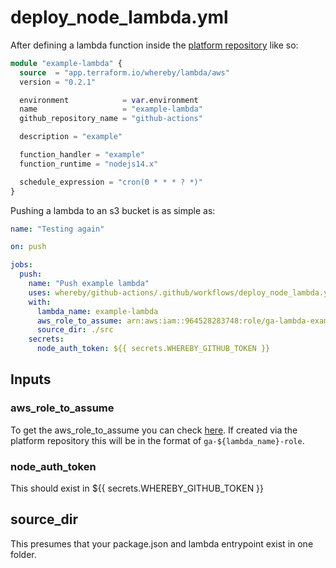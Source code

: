 # deploy_node_lambda.yml

After defining a lambda function inside the [platform repository](https://github.com/whereby/platform) like so:

```tf
module "example-lambda" {
  source  = "app.terraform.io/whereby/lambda/aws"
  version = "0.2.1"

  environment            = var.environment
  name                   = "example-lambda"
  github_repository_name = "github-actions"

  description = "example"

  function_handler = "example"
  function_runtime = "nodejs14.x"

  schedule_expression = "cron(0 * * * ? *)"
}
```

Pushing a lambda to an s3 bucket is as simple as:

```yaml
name: "Testing again"

on: push

jobs:
  push:
    name: "Push example lambda"
    uses: whereby/github-actions/.github/workflows/deploy_node_lambda.yml@1.0.0
    with:
      lambda_name: example-lambda
      aws_role_to_assume: arn:aws:iam::964528283748:role/ga-lambda-example-lambda-role
      source_dir: ./src
    secrets:
      node_auth_token: ${{ secrets.WHEREBY_GITHUB_TOKEN }}
```

## Inputs

### aws_role_to_assume

To get the aws_role_to_assume you can check [here](https://us-east-1.console.aws.amazon.com/iamv2/home?region=eu-west-1#/roles). If created via the platform repository this will be in the format of `ga-${lambda_name}-role`.

### node_auth_token

This should exist in ${{ secrets.WHEREBY_GITHUB_TOKEN }}

## source_dir

This presumes that your package.json and lambda entrypoint exist in one folder.

